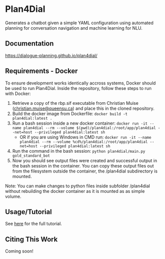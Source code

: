 # Plan4Dial

Generates a chatbot given a simple YAML configuration using automated planning for conversation navigation and machine learning for NLU.

## Documentation
https://dialogue-planning.github.io/plan4dial/

## Requirements - Docker
To ensure development works identically accross systems, Docker should be used to run Plan4Dial.
Inside the repository, follow these steps to run with Docker:
1. Retrieve a copy of the rbp.sif executable from Christian Muise (christian.muise@queensu.ca) and place this in the cloned repository.
2. Build the docker image from Dockerfile: `docker build -t plan4dial:latest .`
3. Run a bash session inside a new docker container: `docker run -it --name plan4dial --rm --volume $(pwd)/plan4dial:/root/app/plan4dial --net=host --privileged plan4dial:latest sh`
    - OR if you are using Windows in CMD run: `docker run -it --name plan4dial --rm --volume %cd%/plan4dial:/root/app/plan4dial --net=host --privileged plan4dial:latest sh`
4. Run the command in the bash session: `python plan4dial/main.py gold_standard_bot`
5. Now you should see output files were created and successful output in the bash session in the container. You can copy these output files out from the filesystem outside the container, the /plan4dial subdirectory is mounted.

Note: You can make changes to python files inside subfolder /plan4dial without rebuilding the docker container as it is mounted as as simple volume.

## Usage/Tutorial
See [here](https://dialogue-planning.github.io/plan4dial/tutorial.html) for the full tutorial.

## Citing This Work
Coming soon!
